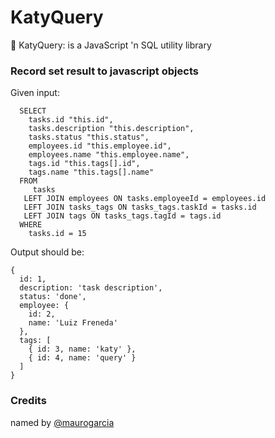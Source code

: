# KatyQuery
:microphone: KatyQuery: is a JavaScript 'n SQL utility library

### Record set result to javascript objects

Given input:

```
  SELECT 
    tasks.id "this.id",
    tasks.description "this.description",
    tasks.status "this.status",
    employees.id "this.employee.id",
    employees.name "this.employee.name",
    tags.id "this.tags[].id",
    tags.name "this.tags[].name"
  FROM
     tasks
   LEFT JOIN employees ON tasks.employeeId = employees.id
   LEFT JOIN tasks_tags ON tasks_tags.taskId = tasks.id
   LEFT JOIN tags ON tasks_tags.tagId = tags.id
  WHERE
    tasks.id = 15
```

Output should be:

```
{
  id: 1,
  description: 'task description',
  status: 'done',
  employee: { 
    id: 2,
    name: 'Luiz Freneda'
  },
  tags: [
    { id: 3, name: 'katy' },
    { id: 4, name: 'query' }
  ]
}
```

### Credits

named by [@maurogarcia](http://github.com/maurogarcia)
